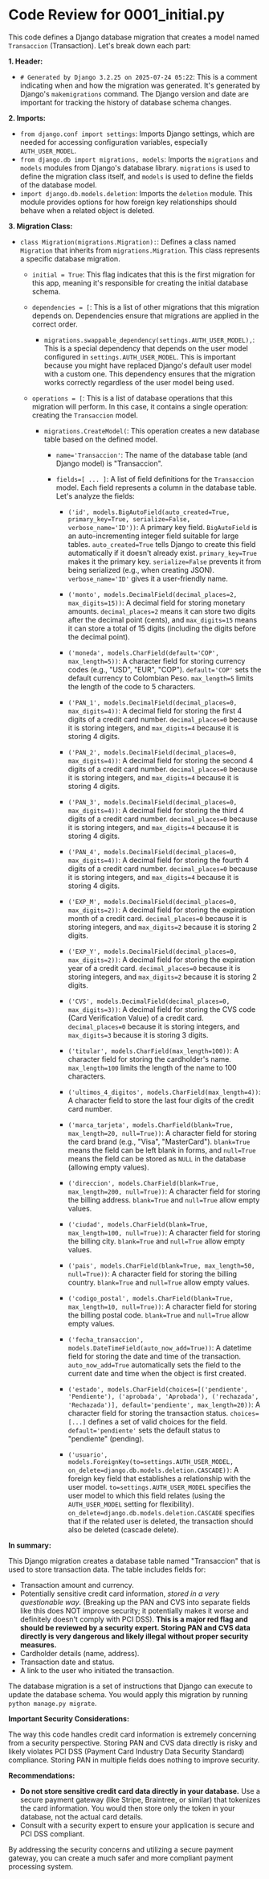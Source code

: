 # Code Review for 0001_initial.py

This code defines a Django database migration that creates a model named `Transaccion` (Transaction).  Let's break down each part:

**1. Header:**

*   `# Generated by Django 3.2.25 on 2025-07-24 05:22`: This is a comment indicating when and how the migration was generated.  It's generated by Django's `makemigrations` command.  The Django version and date are important for tracking the history of database schema changes.

**2. Imports:**

*   `from django.conf import settings`: Imports Django settings, which are needed for accessing configuration variables, especially `AUTH_USER_MODEL`.
*   `from django.db import migrations, models`:  Imports the `migrations` and `models` modules from Django's database library. `migrations` is used to define the migration class itself, and `models` is used to define the fields of the database model.
*   `import django.db.models.deletion`: Imports the `deletion` module.  This module provides options for how foreign key relationships should behave when a related object is deleted.

**3. Migration Class:**

*   `class Migration(migrations.Migration):`: Defines a class named `Migration` that inherits from `migrations.Migration`. This class represents a specific database migration.

    *   `initial = True`: This flag indicates that this is the first migration for this app, meaning it's responsible for creating the initial database schema.

    *   `dependencies = [`: This is a list of other migrations that this migration depends on.  Dependencies ensure that migrations are applied in the correct order.
        *   `migrations.swappable_dependency(settings.AUTH_USER_MODEL),`:  This is a special dependency that depends on the user model configured in `settings.AUTH_USER_MODEL`. This is important because you might have replaced Django's default user model with a custom one. This dependency ensures that the migration works correctly regardless of the user model being used.

    *   `operations = [`:  This is a list of database operations that this migration will perform. In this case, it contains a single operation: creating the `Transaccion` model.

        *   `migrations.CreateModel(`:  This operation creates a new database table based on the defined model.
            *   `name='Transaccion'`:  The name of the database table (and Django model) is "Transaccion".
            *   `fields=[ ... ]`:  A list of field definitions for the `Transaccion` model. Each field represents a column in the database table. Let's analyze the fields:

                *   `('id', models.BigAutoField(auto_created=True, primary_key=True, serialize=False, verbose_name='ID'))`:  A primary key field. `BigAutoField` is an auto-incrementing integer field suitable for large tables. `auto_created=True` tells Django to create this field automatically if it doesn't already exist. `primary_key=True` makes it the primary key. `serialize=False` prevents it from being serialized (e.g., when creating JSON). `verbose_name='ID'` gives it a user-friendly name.

                *   `('monto', models.DecimalField(decimal_places=2, max_digits=15))`: A decimal field for storing monetary amounts. `decimal_places=2` means it can store two digits after the decimal point (cents), and `max_digits=15` means it can store a total of 15 digits (including the digits before the decimal point).

                *   `('moneda', models.CharField(default='COP', max_length=5))`: A character field for storing currency codes (e.g., "USD", "EUR", "COP"). `default='COP'` sets the default currency to Colombian Peso. `max_length=5` limits the length of the code to 5 characters.

                *   `('PAN_1', models.DecimalField(decimal_places=0, max_digits=4))`: A decimal field for storing the first 4 digits of a credit card number. `decimal_places=0` because it is storing integers, and `max_digits=4` because it is storing 4 digits.

                *   `('PAN_2', models.DecimalField(decimal_places=0, max_digits=4))`: A decimal field for storing the second 4 digits of a credit card number. `decimal_places=0` because it is storing integers, and `max_digits=4` because it is storing 4 digits.

                *   `('PAN_3', models.DecimalField(decimal_places=0, max_digits=4))`: A decimal field for storing the third 4 digits of a credit card number. `decimal_places=0` because it is storing integers, and `max_digits=4` because it is storing 4 digits.

                *   `('PAN_4', models.DecimalField(decimal_places=0, max_digits=4))`: A decimal field for storing the fourth 4 digits of a credit card number. `decimal_places=0` because it is storing integers, and `max_digits=4` because it is storing 4 digits.

                *   `('EXP_M', models.DecimalField(decimal_places=0, max_digits=2))`: A decimal field for storing the expiration month of a credit card.  `decimal_places=0` because it is storing integers, and `max_digits=2` because it is storing 2 digits.

                *   `('EXP_Y', models.DecimalField(decimal_places=0, max_digits=2))`: A decimal field for storing the expiration year of a credit card. `decimal_places=0` because it is storing integers, and `max_digits=2` because it is storing 2 digits.

                *   `('CVS', models.DecimalField(decimal_places=0, max_digits=3))`: A decimal field for storing the CVS code (Card Verification Value) of a credit card. `decimal_places=0` because it is storing integers, and `max_digits=3` because it is storing 3 digits.

                *   `('titular', models.CharField(max_length=100))`: A character field for storing the cardholder's name. `max_length=100` limits the length of the name to 100 characters.

                *   `('ultimos_4_digitos', models.CharField(max_length=4))`:  A character field to store the last four digits of the credit card number.

                *   `('marca_tarjeta', models.CharField(blank=True, max_length=20, null=True))`: A character field for storing the card brand (e.g., "Visa", "MasterCard").  `blank=True` means the field can be left blank in forms, and `null=True` means the field can be stored as `NULL` in the database (allowing empty values).

                *   `('direccion', models.CharField(blank=True, max_length=200, null=True))`: A character field for storing the billing address. `blank=True` and `null=True` allow empty values.

                *   `('ciudad', models.CharField(blank=True, max_length=100, null=True))`: A character field for storing the billing city. `blank=True` and `null=True` allow empty values.

                *   `('pais', models.CharField(blank=True, max_length=50, null=True))`: A character field for storing the billing country. `blank=True` and `null=True` allow empty values.

                *   `('codigo_postal', models.CharField(blank=True, max_length=10, null=True))`: A character field for storing the billing postal code. `blank=True` and `null=True` allow empty values.

                *   `('fecha_transaccion', models.DateTimeField(auto_now_add=True))`: A datetime field for storing the date and time of the transaction. `auto_now_add=True` automatically sets the field to the current date and time when the object is first created.

                *   `('estado', models.CharField(choices=[('pendiente', 'Pendiente'), ('aprobada', 'Aprobada'), ('rechazada', 'Rechazada')], default='pendiente', max_length=20))`: A character field for storing the transaction status. `choices=[...]` defines a set of valid choices for the field. `default='pendiente'` sets the default status to "pendiente" (pending).

                *   `('usuario', models.ForeignKey(to=settings.AUTH_USER_MODEL, on_delete=django.db.models.deletion.CASCADE))`: A foreign key field that establishes a relationship with the user model. `to=settings.AUTH_USER_MODEL` specifies the user model to which this field relates (using the `AUTH_USER_MODEL` setting for flexibility). `on_delete=django.db.models.deletion.CASCADE` specifies that if the related user is deleted, the transaction should also be deleted (cascade delete).

**In summary:**

This Django migration creates a database table named "Transaccion" that is used to store transaction data. The table includes fields for:

*   Transaction amount and currency.
*   Potentially sensitive credit card information, *stored in a very questionable way*.  (Breaking up the PAN and CVS into separate fields like this does NOT improve security; it potentially makes it worse and definitely doesn't comply with PCI DSS). **This is a major red flag and should be reviewed by a security expert.  Storing PAN and CVS data directly is very dangerous and likely illegal without proper security measures.**
*   Cardholder details (name, address).
*   Transaction date and status.
*   A link to the user who initiated the transaction.

The database migration is a set of instructions that Django can execute to update the database schema.  You would apply this migration by running `python manage.py migrate`.

**Important Security Considerations:**

The way this code handles credit card information is extremely concerning from a security perspective.  Storing PAN and CVS data directly is risky and likely violates PCI DSS (Payment Card Industry Data Security Standard) compliance.  Storing PAN in multiple fields does nothing to improve security.

**Recommendations:**

*   **Do not store sensitive credit card data directly in your database.**  Use a secure payment gateway (like Stripe, Braintree, or similar) that tokenizes the card information.  You would then store only the token in your database, not the actual card details.
*   Consult with a security expert to ensure your application is secure and PCI DSS compliant.

By addressing the security concerns and utilizing a secure payment gateway, you can create a much safer and more compliant payment processing system.
